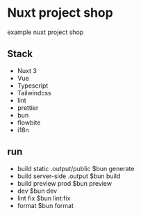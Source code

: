 # Nuxt project shop

example nuxt project shop

## Stack

- Nuxt 3
- Vue
- Typescript
- Tailwindcss
- lint
- prettier
- bun
- flowbite
- i18n

## run

- build static .output/public $bun generate
- build server-side .output $bun build
- build preview prod $bun preview
- dev $bun dev
- lint fix $bun lint:fix
- format $bun format
